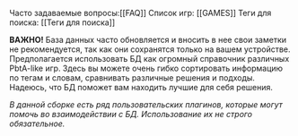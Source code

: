 Часто задаваемые вопросы:[[FAQ]]
Список игр: [[GAMES]]
Теги для поиска: [[Теги для поиска]]

**ВАЖНО!** База данных часто обновляется и вносить в нее свои заметки не рекомендуется, так как они сохранятся только на вашем устройстве.
Предполагается использовать БД как огромный справочник различных PbtA-like игр. Здесь вы можете очень гибко сортировать информацию по тегам и словам, сравнивать различные решения и подходы. 
Надеюсь, что БД поможет вам находить лучшие для себя решения.

*В данной сборке есть ряд пользовательских плагинов, которые могут помочь во взаимодействии с БД. Использование их не строго обязательное.*




